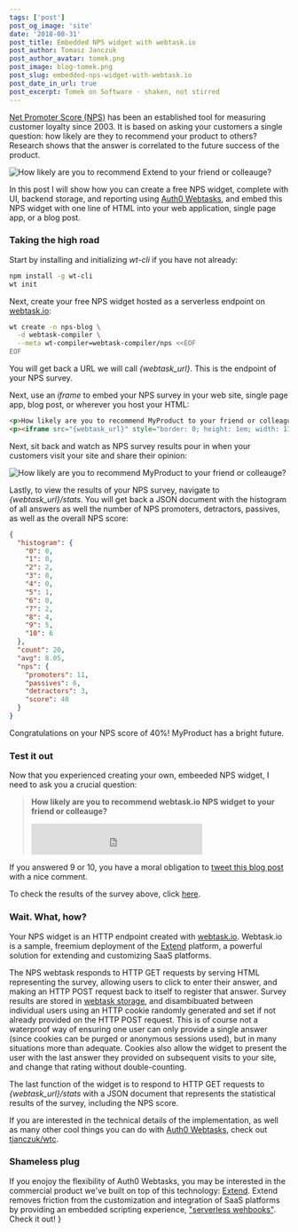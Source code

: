 ```yaml
---
tags: ['post']
post_og_image: 'site'
date: '2018-08-31'  
post_title: Embedded NPS widget with webtask.io
post_author: Tomasz Janczuk
post_author_avatar: tomek.png
post_image: blog-tomek.png
post_slug: embedded-nps-widget-with-webtask.io
post_date_in_url: true
post_excerpt: Tomek on Software - shaken, not stirred
---
```


[Net Promoter Score (NPS)](https://en.wikipedia.org/wiki/Net_Promoter) has been an established tool for measuring customer loyalty since 2003. It is based on asking your customers a single question: how likely are they to recommend your product to others? Research shows that the answer is correlated to the future success of the product. 

<img src="tomek_blog/2018-08-31/0.png" class="tj-img-diagram-100" alt="How likely are you to recommend Extend to your friend or colleauge?">

In this post I will show how you can create a free NPS widget, complete with UI, backend storage, and reporting using [Auth0 Webtasks](https://webtask.io), and embed this NPS widget with one line of HTML into your web application, single page app, or a blog post. 

### Taking the high road

Start by installing and initializing *wt-cli* if you have not already: 

```bash
npm install -g wt-cli
wt init
```

Next, create your free NPS widget hosted as a serverless endpoint on [webtask.io](https://webtask.io):

```bash
wt create -n nps-blog \
  -d webtask-compiler \
  --meta wt-compiler=webtask-compiler/nps <<EOF
EOF
```

You will get back a URL we will call *{webtask_url}*. This is the endpoint of your NPS survey. 

Next, use an *iframe* to embed your NPS survey in your web site, single page app, blog post, or wherever you host your HTML:

```html
<p>How likely are you to recommend MyProduct to your friend or colleague?</p>
<p><iframe src="{webtask_url}" style="border: 0; height: 1em; width: 11em;"></iframe></p>
```

Next, sit back and watch as NPS survey results pour in when your customers visit your site and share their opinion:

<img src="tomek_blog/2018-08-31/1.png" class="tj-img-diagram-100" alt="How likely are you to recommend MyProduct to your friend or colleauge?">

Lastly, to view the results of your NPS survey, navigate to *{webtask_url}/stats*. You will get back a JSON document with the histogram of all answers as well the number of NPS promoters, detractors, passives, as well as the overall NPS score:

```json
{
  "histogram": {
    "0": 0,
    "1": 0,
    "2": 2,
    "3": 0,
    "4": 0,
    "5": 1,
    "6": 0,
    "7": 2,
    "8": 4,
    "9": 5,
    "10": 6
  },
  "count": 20,
  "avg": 8.05,
  "nps": {
    "promoters": 11,
    "passives": 6,
    "detractors": 3,
    "score": 40
  }
}
```

Congratulations on your NPS score of 40%! MyProduct has a bright future. 

### Test it out

Now that you experienced creating your own, embeeded NPS widget, I need to ask you a crucial question:

> **How likely are you to recommend webtask.io NPS widget to your friend or colleauge?** 
> <iframe src="https://wt-53f70144dc9d7c76455fa91f858d4cec-0.sandbox.auth0-extend.com/nps-blog?size=2em" style="border: 0; height: 4em; width: 22em;"></iframe>
> 

If you answered 9 or 10, you have a moral obligation to [tweet this blog post](https://twitter.com/intent/tweet?text=Embed%20a%20free%20NPS%20survey%20on%20your%20site%20and%20find%20out%20what%20customers%20think%20about%20you!&url=https://tomasz.janczuk.org/2018/08/free-embedded-nps-widget-with-webtask-io.html&via=tjanczuk&hashtags=nps,webtaskio,serverless,product) with a nice comment.

To check the results of the survey above, click [here](https://wt-53f70144dc9d7c76455fa91f858d4cec-0.sandbox.auth0-extend.com/nps-blog/stats).

### Wait. What, how?

Your NPS widget is an HTTP endpoint created with [webtask.io](https://webtask.io). Webtask.io is a sample, freemium deployment of the [Extend](https://goextend.io/webtaskio) platform, a powerful solution for extending and customizing SaaS platforms. 

The NPS webtask responds to HTTP GET requests by serving HTML representing the survey, allowing users to click to enter their answer, and making an HTTP POST request back to itself to register that answer. Survey results are stored in [webtask storage](https://webtask.io/docs/storage), and disambibuated between individual users using an HTTP cookie randomly generated and set if not already provided on the HTTP POST request. This is of course not a waterproof way of ensuring one user can only provide a single answer (since cookies can be purged or anonymous sessions used), but in many situations more than adequate. Cookies also allow the widget to present the user with the last answer they provided on subsequent visits to your site, and change that rating without double-counting. 

The last function of the widget is to respond to HTTP GET requests to *{webtask_url}/stats* with a JSON document that represents the statistical results of the survey, including the NPS score. 

If you are interested in the technical details of the implementation, as well as many other cool things you can do with [Auth0 Webtasks](https://webtask.io), check out [tjanczuk/wtc](https://github.com/tjanczuk/wtc/blob/master/README.md#embeddable-nps-widget).

### Shameless plug

If you enojoy the flexibility of Auth0 Webtasks, you may be interested in the commercial product we've built on top of this technology: [Extend](https://goextend.io/webtaskio). Extend removes friction from the customization and integration of SaaS platforms by providing an embedded scripting experience, ["serverless wehbooks"](https://tomasz.janczuk.org/2018/03/serverless-webhooks-to-revolutionize-the-saas.html). Check it out! }